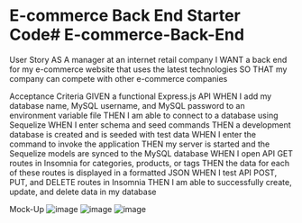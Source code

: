 # E-commerce Back End Starter Code# E-commerce-Back-End
User Story
AS A manager at an internet retail company
I WANT a back end for my e-commerce website that uses the latest technologies
SO THAT my company can compete with other e-commerce companies

Acceptance Criteria
GIVEN a functional Express.js API
WHEN I add my database name, MySQL username, and MySQL password to an environment variable file
THEN I am able to connect to a database using Sequelize
WHEN I enter schema and seed commands
THEN a development database is created and is seeded with test data
WHEN I enter the command to invoke the application
THEN my server is started and the Sequelize models are synced to the MySQL database
WHEN I open API GET routes in Insomnia for categories, products, or tags
THEN the data for each of these routes is displayed in a formatted JSON
WHEN I test API POST, PUT, and DELETE routes in Insomnia
THEN I am able to successfully create, update, and delete data in my database

Mock-Up
![image](https://user-images.githubusercontent.com/97919916/177068413-015a4caf-d6ce-4068-bee4-16fd2822e160.gif)
![image](https://user-images.githubusercontent.com/97919916/177068430-7dfb84a8-d42f-4ffb-89b7-26fa26883ecd.gif)
![image](https://user-images.githubusercontent.com/97919916/177068432-3315899e-1534-44fa-a15b-dcdc640f7961.gif)
